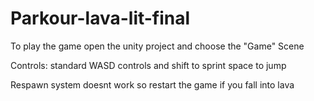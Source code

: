 # Parkour-lava-lit-final

To play the game open the unity project and choose the "Game" Scene

Controls:
standard WASD controls and shift to sprint 
space to jump

Respawn system doesnt work so restart the game if you fall into lava
